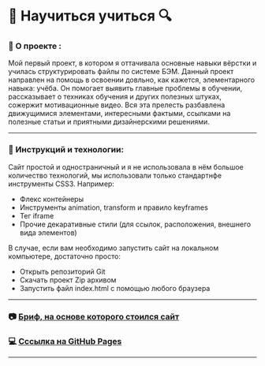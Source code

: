 # :mag_right: Научиться учиться :mag:

### :page_facing_up: О проекте :

Мой первый проект, в котором я оттачивала основные навыки вёрстки и училась структурировать файлы по системе БЭМ.
Данный проект направлен на помощь в освоении довльно, как кажется, элементарного навыка: учёба.
Он помогает выявить главные проблемы в обучении, рассказывает о техниках обучения и других полезных штуках, сожержит мотивационные видео.
Вся эта прелесть разбавлена движущимися элементами, интересными фактыми, ссылками на полезные статьи и приятными дизайнерскими решениями.

___


### :open_book: Инструкций и технологии:
Сайт простой и одностраничный и я не использовала в нём большое количество технологий, мы использовали только стандартнфе инструменты CSS3.
Например:
- Флекс контейнеры
- Инструменты animation, transform и правило keyframes
- Тег iframe
- Прочие декаративные стили (для ссылок, расположения, внешнего вида элементов)

В случае, если вам необходимо запустить сайт на локальном компьютере, достаточно просто:
- Открыть репозиторий Git
- Скачать проект Zip архивом
- Запустить файл index.html с помощью любого браузера

___


### :camera: [Бриф, на основе которого стоился сайт](https://code.s3.yandex.net/web-developer/project-1/sprint-1-brief.pdf)
### :computer: [Cссылка на GitHub Pages](https://sofalis.github.io/how-to-learn-main/)

___

